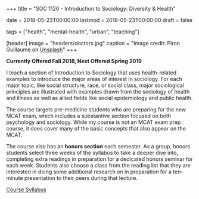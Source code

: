 +++
title = "SOC 1120 - Introduction to Sociology: Diversity & Health"

date = 2018-05-23T00:00:00
lastmod = 2018-05-23T00:00:00
draft = false

tags = ["health", "mental-health", "urban", "teaching"]

[header]
image = "headers/doctors.jpg"
caption = "Image credit: Piron Guillaume on [Unsplash](https://unsplash.com/photos/U4FyCp3-KzY)"
+++

**Currently Offered Fall 2018, Next Offered Spring 2019**

I teach a section of Introduction to Sociology that uses health-related examples to introduce the major areas of interest in sociology. For each major topic, like social structure, race, or social class, major sociological principles are illustrated with examples drawn from the sociology of health and illness as well as allied fields like social epidemiology and public health.

The course targets pre-medicine students who are preparing for the new MCAT exam, which includes a substantive section focused on both psychology and sociology. While my course is not an MCAT exam prep course, it does cover many of the basic concepts that also appear on the MCAT.

The course also has an **honors section** each semester. As a group, honors students select three weeks of the syllabus to take a deeper dive into, completing extra readings in preparation for a dedicated honors seminar for each week. Students also choose a class from the reading list that they are interested in doing some additional research on in preparation for a ten-minute presentation to their peers during that lecture. 

<a class="btn btn-primary btn-outline" href="https://slu-soc1120.github.io/syllabus/" target="_blank"> <i class="fa fa-share" aria-hidden="true"></i> Course Syllabus </a>
